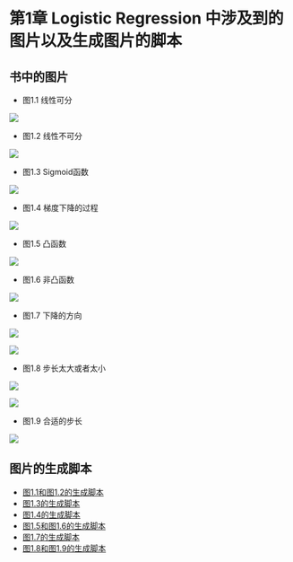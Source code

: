 # 第1章 Logistic Regression 中涉及到的图片以及生成图片的脚本

## 书中的图片

- 图1.1 线性可分

![](https://github.com/zhaozhiyong19890102/Python-Machine-Learning-Algorithm-3.x/blob/master/Chapter_01%20Logistic%20Regression/pic/1_1.jpg)

- 图1.2 线性不可分

![](https://github.com/zhaozhiyong19890102/Python-Machine-Learning-Algorithm-3.x/blob/master/Chapter_01%20Logistic%20Regression/pic/1_2.jpg)

- 图1.3 Sigmoid函数

![](https://github.com/zhaozhiyong19890102/Python-Machine-Learning-Algorithm-3.x/blob/master/Chapter_01%20Logistic%20Regression/pic/1_3.jpg)

- 图1.4 梯度下降的过程

![](https://github.com/zhaozhiyong19890102/Python-Machine-Learning-Algorithm-3.x/blob/master/Chapter_01%20Logistic%20Regression/pic/1_4.jpg)

- 图1.5 凸函数

![](https://github.com/zhaozhiyong19890102/Python-Machine-Learning-Algorithm-3.x/blob/master/Chapter_01%20Logistic%20Regression/pic/1_5.jpg)

- 图1.6 非凸函数

![](https://github.com/zhaozhiyong19890102/Python-Machine-Learning-Algorithm-3.x/blob/master/Chapter_01%20Logistic%20Regression/pic/1_6.jpg)

- 图1.7 下降的方向

![](https://github.com/zhaozhiyong19890102/Python-Machine-Learning-Algorithm-3.x/blob/master/Chapter_01%20Logistic%20Regression/pic/1_7_1.jpg)

![](https://github.com/zhaozhiyong19890102/Python-Machine-Learning-Algorithm-3.x/blob/master/Chapter_01%20Logistic%20Regression/pic/1_7_2.jpg)

- 图1.8 步长太大或者太小

![](https://github.com/zhaozhiyong19890102/Python-Machine-Learning-Algorithm-3.x/blob/master/Chapter_01%20Logistic%20Regression/pic/1_8_1.jpg)

![](https://github.com/zhaozhiyong19890102/Python-Machine-Learning-Algorithm-3.x/blob/master/Chapter_01%20Logistic%20Regression/pic/1_8_2.jpg)

- 图1.9 合适的步长

![](https://github.com/zhaozhiyong19890102/Python-Machine-Learning-Algorithm-3.x/blob/master/Chapter_01%20Logistic%20Regression/pic/1_9.jpg)

## 图片的生成脚本

- [图1.1和图1.2的生成脚本](https://github.com/zhaozhiyong19890102/Python-Machine-Learning-Algorithm-3.x/blob/master/Chapter_01%20Logistic%20Regression/plot_script/seprate.m)
- [图1.3的生成脚本](https://github.com/zhaozhiyong19890102/Python-Machine-Learning-Algorithm-3.x/blob/master/Chapter_01%20Logistic%20Regression/plot_script/sigmoid.m)
- [图1.4的生成脚本](https://github.com/zhaozhiyong19890102/Python-Machine-Learning-Algorithm-3.x/blob/master/Chapter_01%20Logistic%20Regression/plot_script/gd.m)
- [图1.5和图1.6的生成脚本](https://github.com/zhaozhiyong19890102/Python-Machine-Learning-Algorithm-3.x/blob/master/Chapter_01%20Logistic%20Regression/plot_script/convex_non.m)
- [图1.7的生成脚本](https://github.com/zhaozhiyong19890102/Python-Machine-Learning-Algorithm-3.x/blob/master/Chapter_01%20Logistic%20Regression/plot_script/direction.m)
- [图1.8和图1.9的生成脚本](https://github.com/zhaozhiyong19890102/Python-Machine-Learning-Algorithm-3.x/blob/master/Chapter_01%20Logistic%20Regression/plot_script/step.m)




